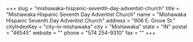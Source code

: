 +++
slug = "mishawaka-hispanic-seventh-day-adventist-church"
title = "Mishawaka Hispanic Seventh Day Adventist Church"
name = "Mishawaka Hispanic Seventh Day Adventist Church"
address = "906 E. Grove St."
cityIndexKey = "city-in-mishawaka"
city = "Mishawaka"
state = "IN"
postal = "46545"
website = ""
phone = "574 254-9310"
fax = ""
+++
